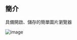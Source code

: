 ## 簡介
具備開啟、儲存的簡單圖片瀏覽器

![image](https://github.com/NAre3/ImageViewer/assets/62021701/36621e1a-08b8-4062-be79-1b4449db3b7d)

